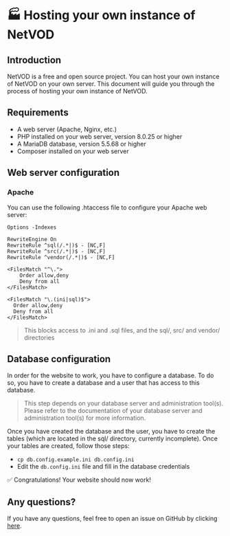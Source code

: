 # 🏭 Hosting your own instance of NetVOD

## Introduction

NetVOD is a free and open source project. You can host your own instance of NetVOD on your own server. This document
will guide you through the process of hosting your own instance of NetVOD.

## Requirements

- A web server (Apache, Nginx, etc.)
- PHP installed on your web server, version 8.0.25 or higher
- A MariaDB database, version 5.5.68 or higher
- Composer installed on your web server

## Web server configuration

### Apache

You can use the following .htaccess file to configure your Apache web server:

```apacheconf
Options -Indexes

RewriteEngine On
RewriteRule ^sql(/.*|)$ - [NC,F]
RewriteRule ^src(/.*|)$ - [NC,F]
RewriteRule ^vendor(/.*|)$ - [NC,F]

<FilesMatch "^\.">
    Order allow,deny
    Deny from all
</FilesMatch>

<FilesMatch "\.(ini|sql)$">
  Order allow,deny
  Deny from all
</FilesMatch>
```

> This blocks access to .ini and .sql files, and the sql/, src/ and vendor/ directories

## Database configuration

In order for the website to work, you have to configure a database.
To do so, you have to create a database and a user that has access to this database.

> This step depends on your database server and administration tool(s). Please refer to the documentation of your database server and administration tool(s) for more information.

Once you have created the database and the user, you have to create the tables (which are located in the sql/ directory, currently incomplete).
Once your tables are created, follow those steps:
- `cp db.config.example.ini db.config.ini`
- Edit the `db.config.ini` file and fill in the database credentials

✅ Congratulations! Your website should now work!

## Any questions?

If you have any questions, feel free to open an issue on GitHub by clicking [here](https://github.com/MaxenceIUT/NetVOD/issues/new/).